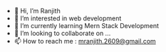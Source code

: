 - 👋 Hi, I’m Ranjith
- 👀 I’m interested in web development
- 🌱 I’m currently learning Mern Stack Development
- 💞️ I’m looking to collaborate on ...
- 📫 How to reach me : mranjith.2609@gmail.com

<!---
MRanjith26/MRanjith26 is a ✨ special ✨ repository because its `README.md` (this file) appears on your GitHub profile.
You can click the Preview link to take a look at your changes.
--->
